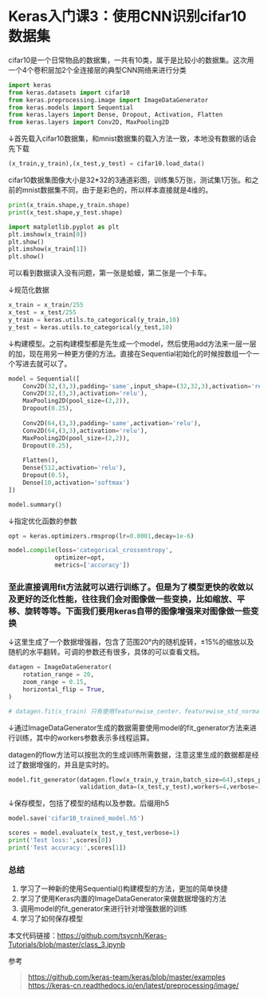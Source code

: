 # Keras入门课3：使用CNN识别cifar10数据集

cifar10是一个日常物品的数据集，一共有10类，属于是比较小的数据集。这次用一个4个卷积层加2个全连接层的典型CNN网络来进行分类


```python
import keras
from keras.datasets import cifar10
from keras.preprocessing.image import ImageDataGenerator
from keras.models import Sequential
from keras.layers import Dense, Dropout, Activation, Flatten
from keras.layers import Conv2D, MaxPooling2D
```

↓首先载入cifar10数据集，和mnist数据集的载入方法一致，本地没有数据的话会先下载


```python
(x_train,y_train),(x_test,y_test) = cifar10.load_data()
```

cifar10数据集图像大小是32*32的3通道彩图，训练集5万张，测试集1万张。和之前的mnist数据集不同，由于是彩色的，所以样本直接就是4维的。


```python
print(x_train.shape,y_train.shape)
print(x_test.shape,y_test.shape)
```


```python
import matplotlib.pyplot as plt
plt.imshow(x_train[0])
plt.show()
plt.imshow(x_train[1])
plt.show()
```

可以看到数据读入没有问题，第一张是蛤蟆，第二张是一个卡车。

↓规范化数据


```python
x_train = x_train/255
x_test = x_test/255
y_train = keras.utils.to_categorical(y_train,10)
y_test = keras.utils.to_categorical(y_test,10)
```

↓构建模型。之前构建模型都是先生成一个model，然后使用add方法来一层一层的加，现在用另一种更方便的方法。直接在Sequential初始化的时候按数组一个一个写进去就可以了。


```python
model = Sequential([
    Conv2D(32,(3,3),padding='same',input_shape=(32,32,3),activation='relu'),
    Conv2D(32,(3,3),activation='relu'),
    MaxPooling2D(pool_size=(2,2)),
    Dropout(0.25),
    
    Conv2D(64,(3,3),padding='same',activation='relu'),
    Conv2D(64,(3,3),activation='relu'),
    MaxPooling2D(pool_size=(2,2)),
    Dropout(0.25),
    
    Flatten(),
    Dense(512,activation='relu'),
    Dropout(0.5),
    Dense(10,activation='softmax')    
])
```


```python
model.summary()
```

↓指定优化函数的参数


```python
opt = keras.optimizers.rmsprop(lr=0.0001,decay=1e-6)
```


```python
model.compile(loss='categorical_crossentropy',
             optimizer=opt,
             metrics=['accuracy'])
```

### 至此直接调用fit方法就可以进行训练了。但是为了模型更快的收敛以及更好的泛化性能，往往我们会对图像做一些变换，比如缩放、平移、旋转等等。下面我们要用keras自带的图像增强来对图像做一些变换

↓这里生成了一个数据增强器，包含了范围20°内的随机旋转，±15%的缩放以及随机的水平翻转。可调的参数还有很多，具体的可以查看文档。


```python
datagen = ImageDataGenerator(
    rotation_range = 20,
    zoom_range = 0.15,
    horizontal_flip = True,
)
```


```python
# datagen.fit(x_train) 只有使用featurewise_center，featurewise_std_normalization或zca_whitening时需要此函数
```

↓通过ImageDataGenerator生成的数据需要使用model的fit_generator方法来进行训练，其中的workers参数表示多线程运算。

datagen的flow方法可以按批次的生成训练所需数据，注意这里生成的数据都是经过了数据增强的，并且是实时的。


```python
model.fit_generator(datagen.flow(x_train,y_train,batch_size=64),steps_per_epoch = 1000,epochs = 2,
                    validation_data=(x_test,y_test),workers=4,verbose=1)
```

↓保存模型，包括了模型的结构以及参数。后缀用h5


```python
model.save('cifar10_trained_model.h5')
```


```python
scores = model.evaluate(x_test,y_test,verbose=1)
print('Test loss:',scores[0])
print('Test accuracy:',scores[1])
```

### 总结

1. 学习了一种新的使用Sequential()构建模型的方法，更加的简单快捷
1. 学习了使用Keras内置的ImageDataGenerator来做数据增强的方法
1. 调用model的fit_generator来进行针对增强数据的训练
1. 学习了如何保存模型

本文代码链接：https://github.com/tsycnh/Keras-Tutorials/blob/master/class_3.ipynb

参考
> https://github.com/keras-team/keras/blob/master/examples
> https://keras-cn.readthedocs.io/en/latest/preprocessing/image/
